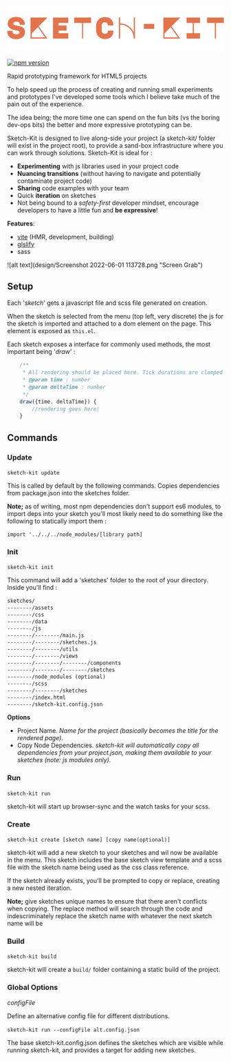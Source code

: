 ![alt text](sketch-kit.png "Logo Title Text 1")

[![npm version](https://badge.fury.io/js/sketch-kit.svg)](https://badge.fury.io/js/sketch-kit)

Rapid prototyping framework for HTML5 projects

To help speed up the process of creating and running small experiments and prototypes I've developed some tools which I believe take much of the pain out of the experience.

The idea being; the more time one can spend on the fun bits (vs the boring dev-ops bits) the better and more expressive prototyping can be.

Sketch-Kit is designed to live along-side your project (a sketch-kit/ folder will exist in the project root), to provide a sand-box infrastructure where you can work through solutions. Sketch-Kit is ideal for :
- **Experimenting** with js libraries used in your project code
- **Nuancing transitions** (without having to navigate and potentially contaminate project code)
- **Sharing** code examples with your team
- Quick **iteration** on sketches
- Not being bound to a _safety-first_ developer mindset, encourage developers to have a little fun and **be expressive**!

**Features**:
- [vite](https://vitejs.dev/) (HMR, development, building)
- [glslify](https://github.com/glslify/glslify)
- sass

![alt text](design/Screenshot 2022-06-01 113728.png "Screen Grab")
## Setup

Each '_sketch_' gets a javascript file and scss file generated on creation.

When the sketch is selected from the menu (top left, very discrete) the js for the sketch is imported and attached to a dom element on the page. This element is exposed as `this.el`.

Each sketch exposes a interface for commonly used methods, the most important being '_draw_' : 

```js
    /**
     * All rendering should be placed here. Tick durations are clamped to 60fps
     * @param time : number
     * @param deltaTime : number
     */
    draw({time, deltaTime}) {
        //rendering goes here!
    }

```

## Commands
### Update

`sketch-kit update`

This is called by default by the following commands. Copies dependencies from package.json into the sketches folder.

**Note;** as of writing, most npm dependencies don't support es6 modules, to import deps into your sketch you'll most likely need to do something like the following to statically import them :

```
import '../../../node_modules/[library path]
```

### Init

`sketch-kit init`

This command will add a 'sketches' folder to the root of your directory. Inside you'll find :

```
sketches/
--------/assets
--------/css
--------/data
--------/js
--------/--------/main.js
--------/--------/sketches.js
--------/--------/utils
--------/--------/views
--------/--------/--------/components
--------/--------/--------/sketches
--------/node_modules (optional)
--------/scss
--------/--------/sketches
--------/index.html
--------/sketch-kit.config.json
```

**Options**

- Project Name. _Name for the project (basically becomes the title for the rendered page)._
- Copy Node Dependencies. _sketch-kit will automatically copy all dependencies from your project.json, making them available to your sketches (note: js modules only)._

### Run

`sketch-kit run`

sketch-kit will start up browser-sync and the watch tasks for your scss.


### Create

`sketch-kit create [sketch name] [copy name(optional)]`

sketch-kit will add a new sketch to your sketches and wil now be available in the menu. This sketch includes the base sketch view template and a scss file with the sketch name being used as the css class reference.

If the sketch already exists, you'll be prompted to copy or replace, creating a new nested iteration.

**Note;** give sketches unique names to ensure that there aren't conflicts when copying. The replace method will search through the code and indescriminately replace the sketch name with whatever the next sketch name will be


### Build

`sketch-kit build`

sketch-kit will create a `build/` folder containing a static build of the project.


### Global Options

_configFile_

Define an alternative config file for different distributions.

`sketch-kit run --configFile alt.config.json`

The base sketch-kit.config.json defines the sketches which are visible while running sketch-kit, and provides a target for adding new sketches.
